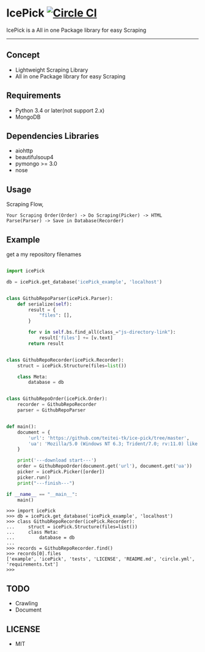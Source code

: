 # IcePick [![Circle CI](https://circleci.com/gh/teitei-tk/ice-pick.svg?style=svg)](https://circleci.com/gh/teitei-tk/ice-pick)
IcePick is a All in one Package library for easy Scraping

---

## Concept
* Lightweight Scraping Library 
* All in one Package library for easy Scraping

## Requirements
* Python 3.4 or later(not support 2.x)
* MongoDB

## Dependencies Libraries
* aiohttp
* beautifulsoup4
* pymongo >= 3.0
* nose

## Usage
Scraping Flow, 
```
Your Scraping Order(Order) -> Do Scraping(Picker) -> HTML Parse(Parser) -> Save in Database(Recorder)
```

## Example
get a my repository filenames

```python

import icePick

db = icePick.get_database('icePick_example', 'localhost')


class GithubRepoParser(icePick.Parser):
    def serialize(self):
        result = {
            "files": [],
        }

        for v in self.bs.find_all(class_="js-directory-link"):
            result['files'] += [v.text]
        return result


class GithubRepoRecorder(icePick.Recorder):
    struct = icePick.Structure(files=list())

    class Meta:
        database = db


class GithubRepoOrder(icePick.Order):
    recorder = GithubRepoRecorder
    parser = GithubRepoParser


def main():
    document = {
        'url': 'https://github.com/teitei-tk/ice-pick/tree/master',
        'ua': 'Mozilla/5.0 (Windows NT 6.3; Trident/7.0; rv:11.0) like Gecko',
    }

    print('---download start---')
    order = GithubRepoOrder(document.get('url'), document.get('ua'))
    picker = icePick.Picker([order])
    picker.run()
    print("---finish---")

if __name__ == "__main__":
    main()
```

```
>>> import icePick
>>> db = icePick.get_database('icePick_example', 'localhost')
>>> class GithubRepoRecorder(icePick.Recorder):
...     struct = icePick.Structure(files=list())
...     class Meta:
...         database = db
...
>>> records = GithubRepoRecorder.find()
>>> records[0].files
['example', 'icePick', 'tests', 'LICENSE', 'README.md', 'circle.yml', 'requirements.txt']
>>>
```

## TODO
* Crawling
* Document

## LICENSE
* MIT

